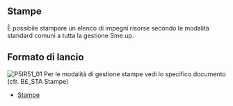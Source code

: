## Stampe
È possibile stampare un elenco di impegni risorse secondo le modalità standard comuni a tutta la gestione Sme.up.
## Formato di lancio
![P5IR51_01](http://localhost:3000/immagini/MBDOC_OGG-P_P5IR51/P5IR51_01.png)
Per le modalità di gestione stampe vedi lo specifico documento (cfr. B£_STA Stampe)
- [Stampe](Sorgenti/MB/DOC_OPE/B£_STA)
